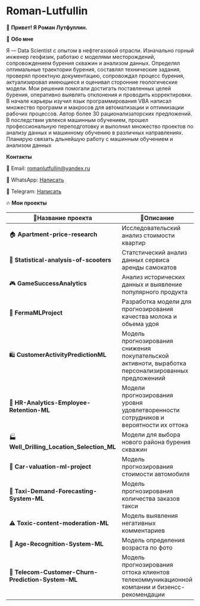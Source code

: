 # Roman-Lutfullin

👋 **Привет! Я Роман Лутфуллин.**

🚀 **Обо мне**

Я — Data Scientist с опытом в нефтегазовой отрасли. Изначально горный инженер геофизик, работаю с моделями месторождений, сопровождением бурения скважин и анализом данных. Определял оптимальные траектории бурения, составлял технические задания, проверял проектную документацию, сопровождал процесс бурения, актуализировал имеющиеся и оценивал сторонние геологические модели. Мои решения помогали достигать поставленных целей бурения, оперативно выявлять отклонения и проводить корректировки. В начале карьеры изучил язык программирования VBA написал множество программ и макросов для автоматизации и оптимизации рабочих процессов. Автор более 30 рационализаторских предложений. В последствии увлекся машинным обучением, прошел профессиональную переподготовку и выполнил множество проектов по анализу данных и машинному обучению в различных направлениях. Планирую связать дльнейшую работу с машинным обучением и анализом данных

**Контакты**

📧 Email: romanlutfullin@yandex.ru

💬 WhatsApp: [Написать](https://api.whatsapp.com/send?phone=79687451967)

🔄 Telegram: [Написать](https://t.me/roman_lutf)

🔥 **Мои проекты**

| 📌Название проекта | 📖Описание | 🔗Репозиторий |
|------------------|-----------|--------------|
|🏠 **Apartment-price-research** | Исследовательский анализ стоимости квартир | [Посмотреть](https://github.com/RomanNL-ber/Apartment-price-research/blob/main/apartment_cost_analysis.ipynb) |
|🛴 **Statistical-analysis-of-scooters** | Статстический анализ данных сервиса аренды самокатов | [Посмотреть](https://github.com/RomanNL-ber/Statistical-analysis-of-scooters/blob/main/statistical_analysis_of_scooters%20.ipynb) |
|🎮 **GameSuccessAnalytics** | Анализ исторических данных и выявление популярного продукта | [Посмотреть](https://github.com/RomanNL-ber/GameSuccessAnalytics-/blob/main/GameSuccessAnalytics.ipynb) |
|🐄 **FermaMLProject** | Разработка модели для прогнозирования качества молока и обьема удоя | [Посмотреть](https://github.com/RomanNL-ber/FermaMLProject/blob/main/FermaMLProject.ipynb) |
|🛍️ **CustomerActivityPredictionML** | Модель прогнозирования снижения покупательской активноти, выработка персонализированных предложениий | [Посмотреть](https://github.com/RomanNL-ber/CustomerActivityPredictionML/blob/main/CustomerActivityPrediction.ipynb) |
|💼 **HR-Analytics-Employee-Retention-ML** | Модели прогнозирования уровня удовлетворенности сотрудников и вероятности их оттока | [Посмотреть](https://github.com/RomanNL-ber/HR-Analytics-Employee-Retention-ML/blob/main/HR-Analytics-Employee-Retention-ML.ipynb) |
|🏭 **Well_Drilling_Location_Selection_ML** | Модели для выбора нового района бурения скважин| [Посмотреть](https://github.com/RomanNL-ber/Well_Drilling_Location_Selection_ML/blob/main/Well_Drilling_Location_Selection_ML.ipynb) |
|🚗 **Car-valuation-ml-project** | Модель прогнозирования стоимости автомобиля | [Посмотреть](https://github.com/RomanNL-ber/Car-valuation-ml-project/blob/main/car-valuation-ml-project.ipynb) |
|🚖 **Taxi-Demand-Forecasting-System-ML** | Модель прогнозирования количества заказов такси | [Посмотреть](https://github.com/RomanNL-ber/Taxi-Demand-Forecasting-System-ML/blob/main/taxi-orders-forecasting-system-ml.ipynb) |
|⚠️ **Toxic-content-moderation-ML** | Модель выявления негативных комментариев | [Посмотреть](https://github.com/RomanNL-ber/Toxic-content-moderation-ML/blob/main/Toxic-content-moderation-ml.ipynb) |
|👥 **Age-Recognition-System-ML** | Модель определения возраста по фото | [Посмотреть](https://github.com/RomanNL-ber/Age-Recognition-System-ML/blob/main/Age%20Recognition%20System%20ML.ipynb) |
|📱 **Telecom-Customer-Churn-Prediction-System-ML** | Модель прогнозирования оттока клиентов телекоммуникационной компании и бизенсс-рекомендации | [Посмотреть](https://github.com/RomanNL-ber/Telecom-Customer-Churn-Prediction-System-ML/blob/main/Telecom-churn-prediction-system-ml.ipynb) |
